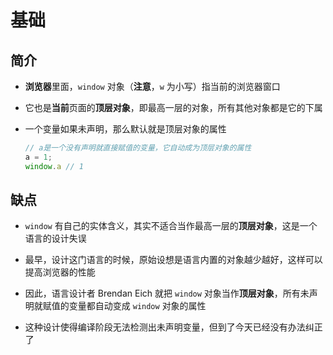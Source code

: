 # 基础

## 简介

- **浏览器**里面，`window` 对象（**注意**，`w` 为小写）指当前的浏览器窗口

- 它也是**当前**页面的**顶层对象**，即最高一层的对象，所有其他对象都是它的下属

- 一个变量如果未声明，那么默认就是顶层对象的属性

    ```js
    // a是一个没有声明就直接赋值的变量，它自动成为顶层对象的属性
    a = 1;
    window.a // 1
    ```

## 缺点

- `window` 有自己的实体含义，其实不适合当作最高一层的**顶层对象**，这是一个语言的设计失误

- 最早，设计这门语言的时候，原始设想是语言内置的对象越少越好，这样可以提高浏览器的性能

- 因此，语言设计者 Brendan Eich 就把 `window` 对象当作**顶层对象**，所有未声明就赋值的变量都自动变成 `window` 对象的属性

- 这种设计使得编译阶段无法检测出未声明变量，但到了今天已经没有办法纠正了
